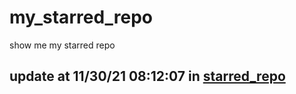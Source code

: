 # my_starred_repo
show me my starred repo

update at 11/30/21 08:12:07 in [starred_repo](./index.html)
---

